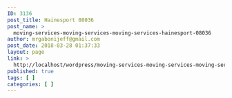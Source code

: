 ```yaml
---
ID: 3136
post_title: Hainesport 08036
post_name: >
  moving-services-moving-services-moving-services-hainesport-08036
author: mrgabonijeff@gmail.com
post_date: 2018-03-28 01:37:33
layout: page
link: >
  http://localhost/wordpress/moving-services-moving-services-moving-services-hainesport-08036/
published: true
tags: [ ]
categories: [ ]
---
```

